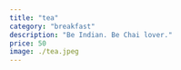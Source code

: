 ```yaml
---
title: "tea"
category: "breakfast"
description: "Be Indian. Be Chai lover."
price: 50
image: ./tea.jpeg
---
```

